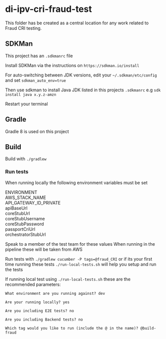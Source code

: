 # di-ipv-cri-fraud-test

This folder has be created as a central location for any work related to Fraud CRI testing.

## SDKMan
This project has an `.sdkmanrc` file

Install SDKMan via the instructions on `https://sdkman.io/install`

For auto-switching between JDK versions, edit your `~/.sdkman/etc/config` and set `sdkman_auto_env=true`

Then use sdkman to install Java JDK listed in this projects `.sdkmanrc`
e.g `sdk install java x.y.z-amzn`

Restart your terminal

## Gradle

Gradle 8 is used on this project

## Build

Build with `./gradlew`

### Run tests
When running locally the following environment variables must be set


ENVIRONMENT \
AWS_STACK_NAME \
API_GATEWAY_ID_PRIVATE \
apiBaseUrl \
coreStubUrl \
coreStubUsername \
coreStubPassword \
passportCriUrl  \
orchestratorStubUrl


Speak to a member of the test team for these values
When running in the pipeline these will be taken from AWS

Run tests with `./gradlew cucumber -P tags=@fraud_CRI`
or if its your first time running these tests `./run-local-tests.sh` will help you setup
and run the tests

If running local test using `./run-local-tests.sh` these are the recommended parameters:

`What environment are you running against? dev`

`Are your running locally? yes`

`Are you including E2E tests? no`

`Are you including Backend tests? no`

`Which tag would you like to run (include the @ in the name)? @build-fraud`
